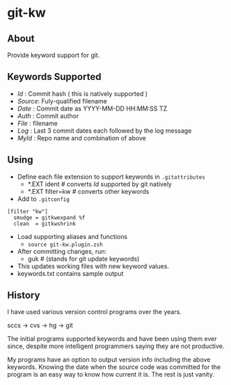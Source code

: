# git-kw
## About
Provide keyword support for git.

## Keywords Supported
- $Id$    : Commit hash   ( this is natively supported )
- $Source$: Fuly-qualified filename
- $Date$  : Commit date as YYYY-MM-DD HH:MM:SS TZ
- $Auth$  : Commit author
- $File$  : filename
- $Log$   : Last 3 commit dates each followed by the log message
- $MyId$  : Repo name and combination of above

## Using
- Define each file extension to support keywords in ```.gitattributes```
  - *.EXT ident     # converts $Id$ supported by git natively
  - *.EXT filter=kw # converts other keywords
- Add to ```.gitconfig```

```
[filter "kw"]
  smudge = gitkwexpand %f
  clean  = gitkwshrink
```

- Load supporting aliases and functions
  - ```source git-kw.plugin.zsh```
- After committing changes, run:
  - guk   # (stands for git update keywords)
- This updates working files with new keyword values.
- keywords.txt contains sample output

## History
I have used various version control programs over the years.

sccs -> cvs -> hg -> git

The initial programs supported keywords and have been using them ever since,
despite more intelligent programmers saying they are not productive.

My programs have an option to output version info including the above keywords.
Knowing the date when the source code was committed for the program is an easy
way to know how current it is.  The rest is just vanity.
